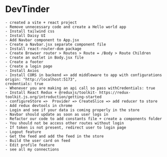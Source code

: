 # DevTinder
    - created a vite + react project
    - Remove unnecessary code and create a Hello world app
    - Install tailwind css
    - Install Daisy UI
    - Add Navbar component to App.jsx
    - Create a Navbar.jsx separate component file
    - Install react-router-dom package
    - Create Browser router > Routes > Route = /Body > Route Children
    - Create an outlet in Body.jsx file
    - Create a footer
    - Create a login page
    - Install Axios
    - Install CORS in backend => add middleware to app with configurations   origin: "http://localhost:5173",
    credentials: true
    - Whenever you are making an api call so pass withCredentials: true
    - Install React Redux + @reduxjs/toolkit- https://redux-toolkit.js.org/introduction/getting-started
    - configureStore =>  Provider => CreateSlice => add reducer to store
    - Add redux devtools in chrome
    - Login and see if your data is coming properly in the store
    - Navbar should update as soon as user logs in
    - Refactor our code to add constants file + create a components folder
    - You should not be access other routes without login
    - If token is not present, redirect user to login page
    - Logout feature
    - Get the feed and add the feed in the store
    - Build the user card on feed
    - Edit profile feature
    - see all my connections